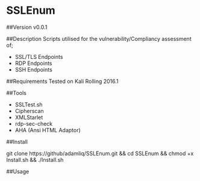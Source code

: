 # SSLEnum
##Version
v0.0.1

##Description
Scripts utilised for the vulnerability/Compliancy assessment of;
* SSL/TLS Endpoints
* RDP Endpoints
* SSH Endpoints

##Requirements
Tested on Kali Rolling 2016.1

##Tools

* SSLTest.sh
* Cipherscan
* XMLStarlet
* rdp-sec-check
* AHA (Ansi HTML Adaptor)

##Install

git clone https://github/adamliq/SSLEnum.git && cd SSLEnum && chmod +x Install.sh && ./Install.sh

##Usage

